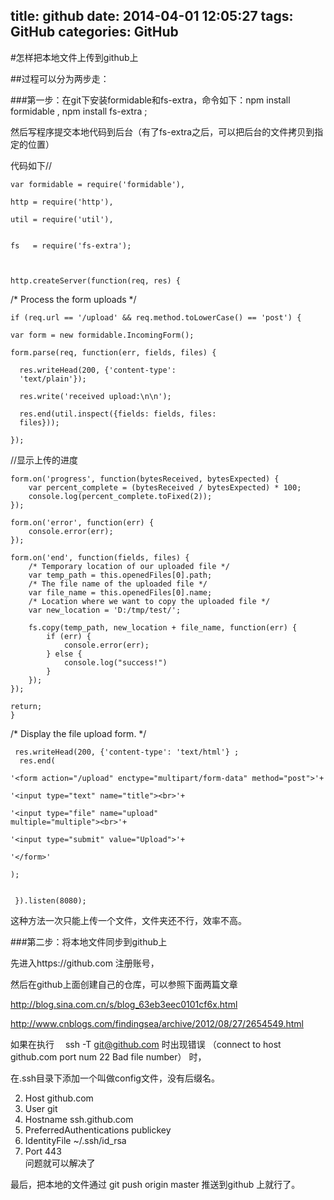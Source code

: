 title: github
date: 2014-04-01 12:05:27
tags: GitHub
categories: GitHub
---

<!--more-->
#怎样把本地文件上传到github上


##过程可以分为两步走：

###第一步：在git下安装formidable和fs-extra，命令如下：npm install formidable , npm install fs-extra ;

然后写程序提交本地代码到后台（有了fs-extra之后，可以把后台的文件拷贝到指定的位置）

代码如下//

    var formidable = require('formidable'), 
 
    http = require('http'), 
    
    util = require('util'),
    
    
    fs   = require('fs-extra');
   
   
 
    http.createServer(function(req, res) {

  /* Process the form uploads */
  
    if (req.url == '/upload' && req.method.toLowerCase() == 'post') {
  
    var form = new formidable.IncomingForm();
    
    form.parse(req, function(err, fields, files) {
    
      res.writeHead(200, {'content-type':
      'text/plain'});
      
      res.write('received upload:\n\n');
      
      res.end(util.inspect({fields: fields, files:
      files}));
      
    });
 
//显示上传的进度
 
    form.on('progress', function(bytesReceived, bytesExpected) {
        var percent_complete = (bytesReceived / bytesExpected) * 100;
        console.log(percent_complete.toFixed(2));
    });
 
    form.on('error', function(err) {
        console.error(err);
    });
 
    form.on('end', function(fields, files) {
        /* Temporary location of our uploaded file */
        var temp_path = this.openedFiles[0].path;
        /* The file name of the uploaded file */
        var file_name = this.openedFiles[0].name;
        /* Location where we want to copy the uploaded file */
        var new_location = 'D:/tmp/test/';
 
        fs.copy(temp_path, new_location + file_name, function(err) {  
            if (err) {
                console.error(err);
            } else {
                console.log("success!")
            }
        });
    });
 
    return;
    }
 
  /* Display the file upload form. */
  
   
     res.writeHead(200, {'content-type': 'text/html'} ;
      res.end(
  
    '<form action="/upload" enctype="multipart/form-data" method="post">'+
    
    '<input type="text" name="title"><br>'+
    
    '<input type="file" name="upload"
    multiple="multiple"><br>'+
    
    '<input type="submit" value="Upload">'+
    
    '</form>'
    
    );
  
 
     }).listen(8080);

这种方法一次只能上传一个文件，文件夹还不行，效率不高。

###第二步：将本地文件同步到github上

先进入https://github.com  注册账号，

然后在github上面创建自己的仓库，可以参照下面两篇文章

http://blog.sina.com.cn/s/blog_63eb3eec0101cf6x.html

http://www.cnblogs.com/findingsea/archive/2012/08/27/2654549.html

如果在执行  　ssh -T git@github.com  时出现错误 （connect to host github.com  port num 22 Bad file number） 时，

在.ssh目录下添加一个叫做config文件，没有后缀名。

2.	Host github.com  
3.	User git  
4.	Hostname ssh.github.com  
5.	PreferredAuthentications publickey  
6.	IdentityFile ~/.ssh/id_rsa  
7.	Port 443  
问题就可以解决了

最后，把本地的文件通过 git push origin master 推送到github 上就行了。



